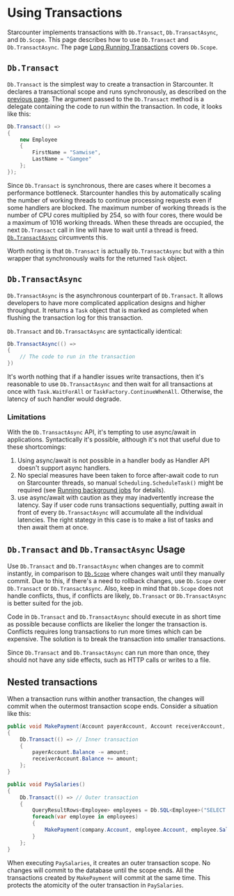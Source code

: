 # Using Transactions

Starcounter implements transactions with `Db.Transact`, `Db.TransactAsync`, and `Db.Scope`. This page describes how to use `Db.Transact` and `Db.TransactAsync`. The page [Long Running Transactions](../long-running-transactions) covers `Db.Scope`.

## `Db.Transact`

`Db.Transact` is the simplest way to create a transaction in Starcounter. It declares a transactional scope and runs synchronously, as described on the [previous page](/guides/transactions). The argument passed to the `Db.Transact` method is a delegate containing the code to run within the transaction. In code, it looks like this:

```cs
Db.Transact(() =>
{
    new Employee
    {
        FirstName = "Samwise",
        LastName = "Gamgee"
    };
});
```

Since `Db.Transact` is synchronous, there are cases where it becomes a performance bottleneck. Starcounter handles this by automatically scaling the number of working threads to continue processing requests even if some handlers are blocked. The maximum number of working threads is the number of CPU cores multiplied by 254, so with four cores, there would be a maximum of 1016 working threads. When these threads are occupied, the next `Db.Transact` call in line will have to wait until a thread is freed. [`Db.TransactAsync`](#dbtransactasync) circumvents this.

Worth noting is that `Db.Transact` is actually `Db.TransactAsync` but with a thin wrapper that synchronously waits for the returned `Task` object. 

## `Db.TransactAsync`

`Db.TransactAsync` is the asynchronous counterpart of `Db.Transact`. It allows developers to have more complicated application designs and higher throughput. It returns a `Task` object that is marked as completed when flushing the transaction log for this transaction.

`Db.Transact` and `Db.TransactAsync` are syntactically identical:

```cs
Db.TransactAsync(() => 
{
    // The code to run in the transaction
})
```

It's worth nothing that if a handler issues write transactions, then it's reasonable to use `Db.TransactAsync` and then wait for all transactions at once with `Task.WaitForAll` or `TaskFactory.ContinueWhenAll`. Otherwise, the latency of such handler would degrade.

### Limitations

With the `Db.TransactAsync` API, it's tempting to use async/await in applications. Syntactically it's possible, although it's not that useful due to these shortcomings:

1. Using async/await is not possible in a handler body as Handler API doesn't support async handlers.
2. No special measures have been taken to force after-await code to run on Starcounter threads, so manual `Scheduling.ScheduleTask()` might be required (see [Running background jobs](../running-background-jobs) for details).
3. use async/await with caution as they may inadvertently increase the latency. Say if user code runs transactions sequentially, putting await in front of every `Db.TransactAsync` will accumulate all the individual latencies. The right stategy in this case is to make a list of tasks and then await them at once.

## `Db.Transact` and `Db.TransactAsync` Usage

Use `Db.Transact` and `Db.TransactAsync` when changes are to commit instantly, in comparison to [`Db.Scope`](../long-running-transactions) where changes wait until they manually commit. Due to this, if there's a need to rollback changes, use `Db.Scope` over `Db.Transact` or `Db.TransactAsync`. Also, keep in mind that `Db.Scope` does not handle conflicts, thus, if conflicts are likely, `Db.Transact` or `Db.TransactAsync` is better suited for the job.

Code in `Db.Transact` and `Db.TransactAsync` should execute in as short time as possible because conflicts are likelier the longer the transaction is. Conflicts requires long transactions to run more times which can be expensive. The solution is to break the transaction into smaller transactions.

Since `Db.Transact` and `Db.TransactAsync` can run more than once, they should not have any side effects, such as HTTP calls or writes to a file.  

## Nested transactions

When a transaction runs within another transaction, the changes will commit when the outermost transaction scope ends. Consider a situation like this: 

```cs
public void MakePayment(Account payerAccount, Account receiverAccount, Decimal amount)
{
    Db.Transact(() => // Inner transaction
    {
        payerAccount.Balance -= amount;
        receiverAccount.Balance += amount;
    };
}

public void PaySalaries()
{
    Db.Transact(() => // Outer transaction
    {
        QueryResultRows<Employee> employees = Db.SQL<Employee>("SELECT e FROM Employee e");
        foreach(var employee in employees)
        {
            MakePayment(company.Account, employee.Account, employee.Salary);
        }
    };
}
```

When executing `PaySalaries`, it creates an outer transaction scope. No changes will commit to the database until the scope ends. All the transactions created by `MakePayment` will commit at the same time. This protects the atomicity of the outer transaction in `PaySalaries`. 